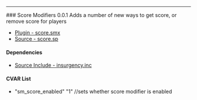 ---
<a name='score'>### Score Modifiers 0.0.1</a>
Adds a number of new ways to get score, or remove score for players

 * [Plugin - score.smx](plugins/score.smx?raw=true)
 * [Source - score.sp](https://raw.githubusercontent.com/jaredballou/insurgency-sourcemod/master/scripting/score.sp)


#### Dependencies
 * [Source Include - insurgency.inc](https://raw.githubusercontent.com/jaredballou/insurgency-sourcemod/master/scripting/include/insurgency.inc)

#### CVAR List
 * "sm_score_enabled" "1" //sets whether score modifier is enabled

